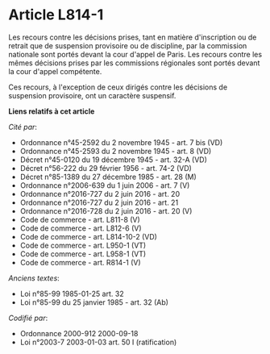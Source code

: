 # Article L814-1

Les recours contre les décisions prises, tant en matière d'inscription ou de retrait que de suspension provisoire ou de
discipline, par la commission nationale sont portés devant la cour d'appel de Paris. Les recours contre les mêmes décisions
prises par les commissions régionales sont portés devant la cour d'appel compétente.

Ces recours, à l'exception de ceux dirigés contre les décisions de suspension provisoire, ont un caractère suspensif.

**Liens relatifs à cet article**

_Cité par_:

  - Ordonnance n°45-2592 du 2 novembre 1945 - art. 7 bis (VD)
  - Ordonnance n°45-2593 du 2 novembre 1945 - art. 8 (VD)
  - Décret n°45-0120 du 19 décembre 1945 - art. 32-A (VD)
  - Décret n°56-222 du 29 février 1956 - art. 74-2 (VD)
  - Décret n°85-1389 du 27 décembre 1985 - art. 28 (M)
  - Ordonnance n°2006-639 du 1 juin 2006 - art. 7 (V)
  - Ordonnance n°2016-727 du 2 juin 2016 - art. 20
  - Ordonnance n°2016-727 du 2 juin 2016 - art. 21
  - Ordonnance n°2016-728 du 2 juin 2016 - art. 20 (V)
  - Code de commerce - art. L811-8 (V)
  - Code de commerce - art. L812-6 (V)
  - Code de commerce - art. L814-10-2 (VD)
  - Code de commerce - art. L950-1 (VT)
  - Code de commerce - art. L958-1 (VT)
  - Code de commerce - art. R814-1 (V)

_Anciens textes_:

  - Loi n°85-99 1985-01-25 art. 32
  - Loi n°85-99 du 25 janvier 1985 - art. 32 (Ab)

_Codifié par_:

  - Ordonnance 2000-912 2000-09-18
  - Loi n°2003-7 2003-01-03 art. 50 I (ratification)
